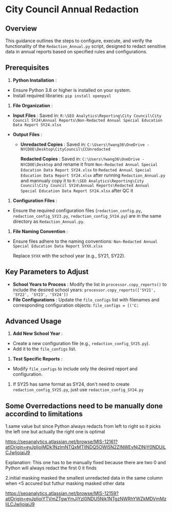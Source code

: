 # City Council Annual Redaction

## Overview

This guidance outlines the steps to configure, execute, and verify the functionality of the `Redaction_Annual.py` script, designed to redact sensitive data in annual reports based on specified rules and configurations.

## Prerequisites

1. **Python Installation** :

* Ensure Python 3.8 or higher is installed on your system.
* Install required libraries: `pip install openpyxl`

1. **File Organization** :

* **Input Files** : Saved in: `R:\SEO Analytics\Reporting\City Council\City Council SY24\Annual Reports\Non-Redacted Annual Special Education Data Report SY24.xlsx`
* **Output Files** :

  * **Unredacted Copies** : Saved in: `C:\Users\Ywang36\OneDrive - NYCDOE\Desktop\CityCouncil\CCUnredacted`

    **Redacted Copies** : Saved in: `C:\Users\Ywang36\OneDrive - NYCDOE\Desktop` and rename it from `Non-Redacted Annual Special Education Data Report SY24.xlsx` to `Redacted Annual Special Education Data Report SY24.xlsx` after running `Redaction_Annual.py` and mannualy copy it to `R:\SEO Analytics\Reporting\City Council\City Council SY24\Annual Reports\Redacted Annual Special Education Data Report SY24.xlsx` after QC it

1. **Configuration Files** :

* Ensure the required configuration files (`redaction_config.py`, `redaction_config_SY23.py`, `redaction_config_SY24.py`) are in the same directory as `Redaction_Annual.py`.

1. **File Naming Convention** :

* Ensure files adhere to the naming conventions: `Non-Redacted Annual Special Education Data Report SYXX.xlsx`

  Replace `SYXX` with the school year (e.g., SY21, SY22).

## Key Parameters to Adjust

* **School Years to Process** :
  Modify the list in `processor.copy_reports()` to include the desired school years: `processor.copy_reports(['SY21', 'SY22', 'SY23', 'SY24'])`
* **File Configurations** :
  Update the `file_configs` list with filenames and corresponding configuration objects: `file_configs = [('C:`

## Advanced Usage

1. **Add New School Year** :

* Create a new configuration file (e.g., `redaction_config_SY25.py`).
* Add it to the `file_configs` list.

1. **Test Specific Reports** :

* Modify `file_configs` to include only the desired report and configuration.

1. If SY25 has same format as SY24, don't need to create `redaction_config_SY25.py`, just use `redaction_config_SY24.py`

## Some Overredactions need to be manually done accordind to limitations

1.same value but since Python always redacts from left to right so it picks the left one but actually the right one is optimal

https://seoanalytics.atlassian.net/browse/MIS-12161?atlOrigin=eyJpIjoiMDk1NzlmNTQxMTllNDQ5OWI5N2ZlNWEyNjZlNjY0NDUiLCJwIjoiaiJ9

Explanation: This one has to be manually fixed because there are two 0 and Python will always redact the first 0 it finds

2.initial masking masked the smallest unredacted data in the same column when <5 accured but futhur masking masked other data

https://seoanalytics.atlassian.net/browse/MIS-12159?atlOrigin=eyJpIjoiYTVmZTgwYmJjYzI0NDU5Njk1NTgzNWRhYWZkMDVmMzIiLCJwIjoiaiJ9
